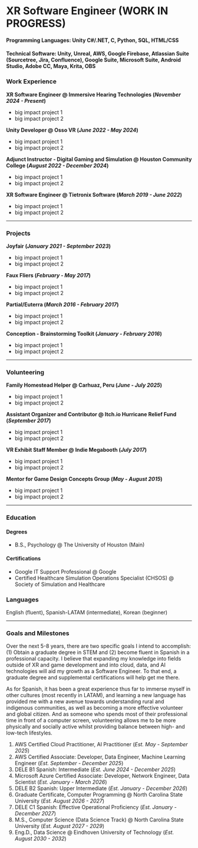 # XR Software Engineer (WORK IN PROGRESS)

#### **Programming Languages**: Unity C#/.NET, C, Python, SQL, HTML/CSS
#### **Technical Software**: Unity, Unreal, AWS, Google Firebase, Atlassian Suite (Sourcetree, Jira, Confluence), Google Suite, Microsoft Suite, Android Studio, Adobe CC, Maya, Krita, OBS

### Work Experience
**XR Software Engineer @ Immersive Hearing Technologies (_November 2024 - Present_)**
- big impact project 1
- big impact project 2

**Unity Developer @ Osso VR (_June 2022 - May 2024_)**
- big impact project 1
- big impact project 2

**Adjunct Instructor - Digital Gaming and Simulation @ Houston Community College (_August 2022 - December 2024_)**
- big impact project 1
- big impact project 2

**XR Software Engineer @ Tietronix Software (_March 2019 - June 2022_)**
- big impact project 1
- big impact project 2

---

### Projects
**Joyfair (_January 2021 - September 2023_)**
- big impact project 1
- big impact project 2

**Faux Fliers (_February - May 2017_)**
- big impact project 1
- big impact project 2

**Partial/Euterra (_March 2016 - February 2017_)**
- big impact project 1
- big impact project 2

**Conception - Brainstorming Toolkit (_January - February 2016_)**
- big impact project 1
- big impact project 2

---

### Volunteering
**Family Homestead Helper @ Carhuaz, Peru (_June - July 2025_)**
- big impact project 1
- big impact project 2

**Assistant Organizer and Contributor @ Itch.io Hurricane Relief Fund (_September 2017_)**
- big impact project 1
- big impact project 2

**VR Exhibit Staff Member @ Indie Megabooth (_July 2017_)**
- big impact project 1
- big impact project 2

**Mentor for Game Design Concepts Group (_May - August 2015_)**
- big impact project 1
- big impact project 2

---

### Education
#### Degrees
- B.S., Psychology @ The University of Houston (Main)

#### Certifications
- Google IT Support Professional @ Google
- Certified Healthcare Simulation Operations Specialist (CHSOS) @ Society of Simulation and Healthcare

### Languages
English (fluent), Spanish-LATAM (intermediate), Korean (beginner)

---

### Goals and Milestones
Over the next 5-8 years, there are two specific goals I intend to accomplish: (1) Obtain a graduate degree in STEM and (2) become fluent in Spanish in a professional capacity. I believe that expanding my knowledge into fields outside of XR and game development and into cloud, data, and AI technologies will aid my growth as a Software Engineer. To that end, a graduate degree and supplemental certifications will help get me there.

As for Spanish, it has been a great experience thus far to immerse myself in other cultures (most recently in LATAM), and learning a new language has provided me with a new avenue towards understanding rural and indigenous communities, as well as becoming a more effective volunteer and global citizen. And as someone who spends most of their professional time in front of a computer screen, volunteering allows me to be more physically and socially active whilst providing balance between high- and low-tech lifestyles.

1. AWS Certified Cloud Practitioner, AI Practitioner (_Est. May - September 2025_)
2. AWS Certified Associate: Developer, Data Engineer, Machine Learning Engineer (_Est. September - December 2025_)
3. DELE B1 Spanish: Intermediate (_Est. June 2024 - December 2025_)
4. Microsoft Azure Certified Associate: Developer, Network Engineer, Data Scientist (_Est. January - March 2026_)
5. DELE B2 Spanish: Upper Intermediate (_Est. January - December 2026_)
6. Graduate Certificate, Computer Programming @ North Carolina State University (_Est. August 2026 - 2027_)
7. DELE C1 Spanish: Effective Operational Proficiency (_Est. January - December 2027_)
8. M.S., Computer Science (Data Science Track) @ North Carolina State University (_Est. August 2027 - 2029_)
9. Eng.D., Data Science @ Eindhoven University of Technology (_Est. August 2030 - 2032_)